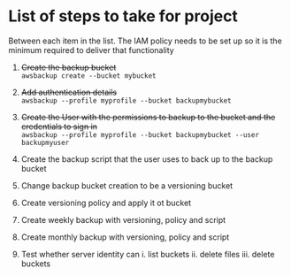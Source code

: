 # List of steps to take for project

Between each item in the list. The IAM policy needs to be set up so it is the minimum required to deliver that
functionality

1. ~~Create the backup bucket~~<br>
 `awsbackup create --bucket mybucket`
2. ~~Add authentication details~~ <br>
  `awsbackup --profile myprofile --bucket backupmybucket`
3. ~~Create the User with the permissions to backup to the bucket and the credentials to sign in~~ <br>
  `awsbackup --profile myprofile --bucket backupmybucket --user backupmyuser`

3. Create the backup script that the user uses to back up to the backup bucket
4. Change backup bucket creation to be a versioning bucket
5. Create versioning policy and apply it ot bucket
6. Create weekly backup with versioning, policy and script
7. Create monthly backup with versioning, policy and script
8. Test whether server identity can
    i. list buckets
    ii. delete files
    iii. delete buckets


